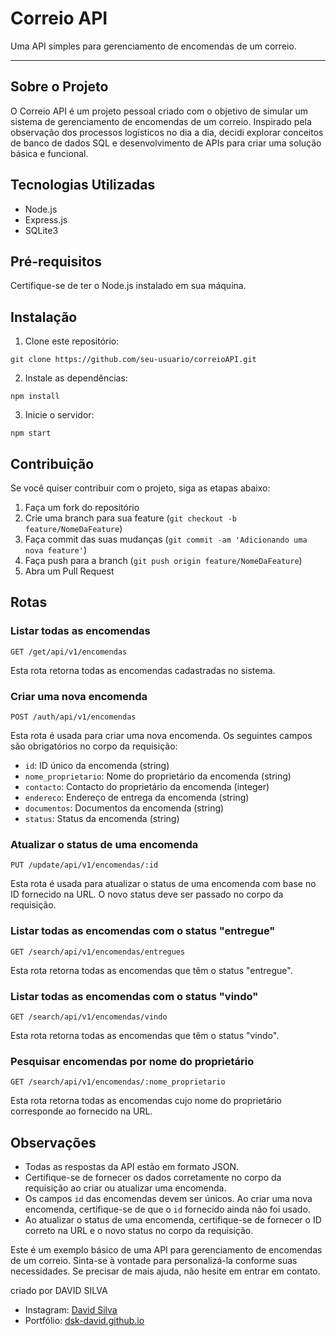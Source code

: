 # Correio API

Uma API simples para gerenciamento de encomendas de um correio.

---

## Sobre o Projeto

O Correio API é um projeto pessoal criado com o objetivo de simular um sistema de gerenciamento de encomendas de um correio. Inspirado pela observação dos processos logísticos no dia a dia, decidi explorar conceitos de banco de dados SQL e desenvolvimento de APIs para criar uma solução básica e funcional.

## Tecnologias Utilizadas

- Node.js
- Express.js
- SQLite3

## Pré-requisitos

Certifique-se de ter o Node.js instalado em sua máquina.

## Instalação

1. Clone este repositório:

```
git clone https://github.com/seu-usuario/correioAPI.git
```

2. Instale as dependências:

```
npm install
```

3. Inicie o servidor:

```
npm start
```

## Contribuição

Se você quiser contribuir com o projeto, siga as etapas abaixo:

1. Faça um fork do repositório
2. Crie uma branch para sua feature (`git checkout -b feature/NomeDaFeature`)
3. Faça commit das suas mudanças (`git commit -am 'Adicionando uma nova feature'`)
4. Faça push para a branch (`git push origin feature/NomeDaFeature`)
5. Abra um Pull Request

## Rotas

### Listar todas as encomendas

```
GET /get/api/v1/encomendas
```

Esta rota retorna todas as encomendas cadastradas no sistema.

### Criar uma nova encomenda

```
POST /auth/api/v1/encomendas
```

Esta rota é usada para criar uma nova encomenda. Os seguintes campos são obrigatórios no corpo da requisição:

- `id`: ID único da encomenda (string)
- `nome_proprietario`: Nome do proprietário da encomenda (string)
- `contacto`: Contacto do proprietário da encomenda (integer)
- `endereco`: Endereço de entrega da encomenda (string)
- `documentos`: Documentos da encomenda (string)
- `status`: Status da encomenda (string)

### Atualizar o status de uma encomenda

```
PUT /update/api/v1/encomendas/:id
```

Esta rota é usada para atualizar o status de uma encomenda com base no ID fornecido na URL. O novo status deve ser passado no corpo da requisição.

### Listar todas as encomendas com o status "entregue"

```
GET /search/api/v1/encomendas/entregues
```

Esta rota retorna todas as encomendas que têm o status "entregue".

### Listar todas as encomendas com o status "vindo"

```
GET /search/api/v1/encomendas/vindo
```

Esta rota retorna todas as encomendas que têm o status "vindo".

### Pesquisar encomendas por nome do proprietário

```
GET /search/api/v1/encomendas/:nome_proprietario
```

Esta rota retorna todas as encomendas cujo nome do proprietário corresponde ao fornecido na URL.

## Observações

- Todas as respostas da API estão em formato JSON.
- Certifique-se de fornecer os dados corretamente no corpo da requisição ao criar ou atualizar uma encomenda.
- Os campos `id` das encomendas devem ser únicos. Ao criar uma nova encomenda, certifique-se de que o `id` fornecido ainda não foi usado.
- Ao atualizar o status de uma encomenda, certifique-se de fornecer o ID correto na URL e o novo status no corpo da requisição.

Este é um exemplo básico de uma API para gerenciamento de encomendas de um correio. Sinta-se à vontade para personalizá-la conforme suas necessidades. Se precisar de mais ajuda, não hesite em entrar em contato.

criado por DAVID SILVA

- Instagram: [David Silva](https://www.instagram.com/n0_0ne__dsk)
- Portfólio: [dsk-david.github.io](https://www.dsk-david.github.io)